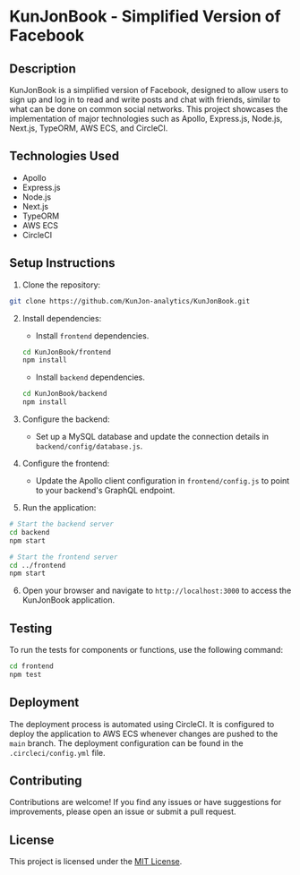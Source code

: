 # KunJonBook - Simplified Version of Facebook

## Description

KunJonBook is a simplified version of Facebook, designed to allow users to sign up and log in to read and write posts and chat with friends, similar to what can be done on common social networks. This project showcases the implementation of major technologies such as Apollo, Express.js, Node.js, Next.js, TypeORM, AWS ECS, and CircleCI.

## Technologies Used

- Apollo
- Express.js
- Node.js
- Next.js
- TypeORM
- AWS ECS
- CircleCI

## Setup Instructions

1. Clone the repository:

```bash
git clone https://github.com/KunJon-analytics/KunJonBook.git
```

2. Install dependencies:

   - Install `frontend` dependencies.

   ```bash
   cd KunJonBook/frontend
   npm install
   ```

   - Install `backend` dependencies.

   ```bash
   cd KunJonBook/backend
   npm install
   ```

3. Configure the backend:

   - Set up a MySQL database and update the connection details in `backend/config/database.js`.

4. Configure the frontend:

   - Update the Apollo client configuration in `frontend/config.js` to point to your backend's GraphQL endpoint.

5. Run the application:

```bash
# Start the backend server
cd backend
npm start

# Start the frontend server
cd ../frontend
npm start
```

6. Open your browser and navigate to `http://localhost:3000` to access the KunJonBook application.

## Testing

To run the tests for components or functions, use the following command:

```bash
cd frontend
npm test
```

## Deployment

The deployment process is automated using CircleCI. It is configured to deploy the application to AWS ECS whenever changes are pushed to the `main` branch. The deployment configuration can be found in the `.circleci/config.yml` file.

## Contributing

Contributions are welcome! If you find any issues or have suggestions for improvements, please open an issue or submit a pull request.

## License

This project is licensed under the [MIT License](LICENSE).
